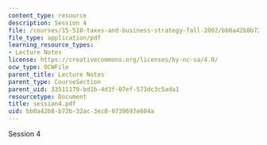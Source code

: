 ```yaml
---
content_type: resource
description: Session 4
file: /courses/15-518-taxes-and-business-strategy-fall-2002/bb0a42b8b72b32ac3ec00739697e604a_session4.pdf
file_type: application/pdf
learning_resource_types:
- Lecture Notes
license: https://creativecommons.org/licenses/by-nc-sa/4.0/
ocw_type: OCWFile
parent_title: Lecture Notes
parent_type: CourseSection
parent_uid: 33511179-bd1b-4d3f-07ef-573dc3c5ada1
resourcetype: Document
title: session4.pdf
uid: bb0a42b8-b72b-32ac-3ec0-0739697e604a
---
```

Session 4